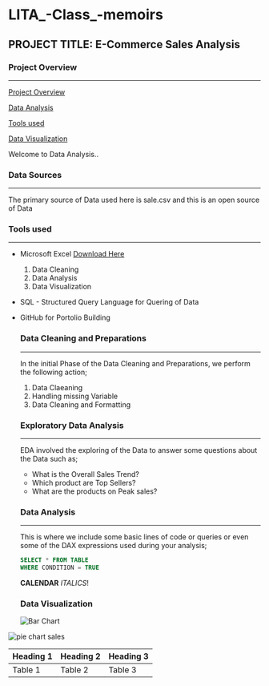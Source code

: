 # LITA_-Class_-memoirs

## PROJECT TITLE: E-Commerce Sales Analysis

### Project Overview
---
[Project Overview](#project-overview)

[Data Analysis](#data-analysis)

[Tools used](#tools-used)

[Data Visualization](#data-visualization)

Welcome to Data Analysis..

### Data Sources
---
The primary source of Data used here is sale.csv and this is an open source of Data

### Tools used
---
- Microsoft Excel [Download Here](https://www.microsoft.com)
  1. Data Cleaning
  2. Data Analysis
  3. Data Visualization

- SQL - Structured Query Language for Quering of Data
- GitHub for Portolio Building

  ### Data Cleaning and Preparations
  ---
  In the initial Phase of the Data Cleaning and Preparations, we perform the following action;
  1. Data Claeaning
  2. Handling missing Variable
  3. Data Cleaning and Formatting

  ### Exploratory Data Analysis
  ---
  EDA involved the exploring of the Data to answer some questions about the Data such as;
  - What is the Overall Sales Trend?
  - Which product are Top Sellers?
  - What are the products on Peak sales?
  
  ### Data Analysis
  ---
  This is where we include some basic lines of code or queries or even some of the DAX expressions used during your analysis;

  ~~~SQL
  SELECT * FROM TABLE
  WHERE CONDITION = TRUE
  ~~~
  **CALENDAR**
  *ITALICS*!

  
  ### Data Visualization
  ![Bar Chart](https://github.com/user-attachments/assets/602ec060-d8fe-46ed-b930-49d3a93c6a2e)

   
![pie chart sales](https://github.com/user-attachments/assets/03cffe2c-370c-416d-a593-34b44a653747)


|Heading 1|Heading 2|Heading 3|
|---------|---------|---------|
|Table 1|Table 2|Table 3|
